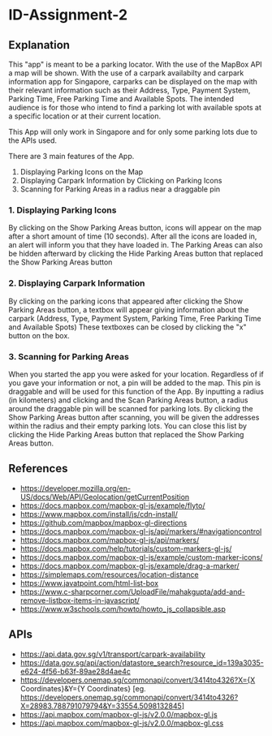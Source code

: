 # ID-Assignment-2

## Explanation
This "app" is meant to be a parking locator. With the use of the MapBox API a map will be shown. With the use of a carpark availabilty and carpark information app for Singapore, carparks can be displayed on the map with their relevant information such as their Address, Type, Payment System, Parking Time, Free Parking Time and Available Spots. The intended audience is for those who intend to find a parking lot with available spots at a specific location or at their current location.

This App will only work in Singapore  and for only some parking lots due to the APIs used.

There are 3 main features of the App.
 1. Displaying Parking Icons on the Map
 2. Displaying Carpark Information by Clicking on Parking Icons
 3. Scanning for Parking Areas in a radius near a draggable pin

 ### 1. Displaying Parking Icons
 By clicking on the Show Parking Areas button, icons will appear on the map after a short amount of time (10 seconds).
 After all the icons are loaded in, an alert will inform you that they have loaded in.
 The Parking Areas can also be hidden afterward by clicking the Hide Parking Areas button that replaced the Show Parking Areas button

 ### 2. Displaying Carpark Information
 By clicking on the parking icons that appeared after clicking the Show Parking Areas button, a textbox will appear giving information about the carpark (Address, Type, Payment System, Parking Time, Free Parking Time and Available Spots)
 These textboxes can be closed by clicking the "x" button on the box.

 ### 3. Scanning for Parking Areas
 When you started the app you were asked for your location. Regardless of if you gave your information or not, a pin will be added to the map.
 This pin is draggable and will be used for this function of the App.
 By inputting a radius (in kilometers) and clicking and the Scan Parking Areas button, a radius around the draggable pin will be scanned for parking lots.
 By clicking the Show Parking Areas button after scanning, you will be given the addresses within the radius and their empty parking lots.
 You can close this list by clicking the Hide Parking Areas button that replaced the Show Parking Areas button.
 
 

## References
* https://developer.mozilla.org/en-US/docs/Web/API/Geolocation/getCurrentPosition 
* https://docs.mapbox.com/mapbox-gl-js/example/flyto/
* https://www.mapbox.com/install/js/cdn-install/
* https://github.com/mapbox/mapbox-gl-directions
* https://docs.mapbox.com/mapbox-gl-js/api/markers/#navigationcontrol
* https://docs.mapbox.com/mapbox-gl-js/api/markers/
* https://docs.mapbox.com/help/tutorials/custom-markers-gl-js/
* https://docs.mapbox.com/mapbox-gl-js/example/custom-marker-icons/
* https://docs.mapbox.com/mapbox-gl-js/example/drag-a-marker/
* https://simplemaps.com/resources/location-distance
* https://www.javatpoint.com/html-list-box
* https://www.c-sharpcorner.com/UploadFile/mahakgupta/add-and-remove-listbox-items-in-javascript/
* https://www.w3schools.com/howto/howto_js_collapsible.asp

## APIs
* https://api.data.gov.sg/v1/transport/carpark-availability
* https://data.gov.sg/api/action/datastore_search?resource_id=139a3035-e624-4f56-b63f-89ae28d4ae4c
* https://developers.onemap.sg/commonapi/convert/3414to4326?X={X Coordinates}&Y={Y Coordinates} 
[eg. https://developers.onemap.sg/commonapi/convert/3414to4326?X=28983.788791079794&Y=33554.5098132845]
* https://api.mapbox.com/mapbox-gl-js/v2.0.0/mapbox-gl.js
* https://api.mapbox.com/mapbox-gl-js/v2.0.0/mapbox-gl.css